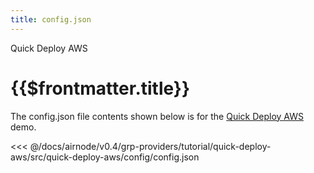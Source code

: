 ```yaml
---
title: config.json
---
```


<TitleSpan>Quick Deploy AWS</TitleSpan>

# {{$frontmatter.title}}

The config.json file contents shown below is for the [Quick Deploy AWS](./)
demo.

<!-- prettier-ignore -->
<<< @/docs/airnode/v0.4/grp-providers/tutorial/quick-deploy-aws/src/quick-deploy-aws/config/config.json
